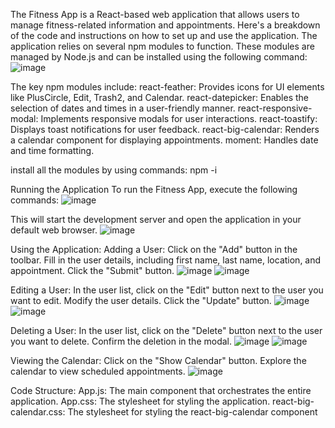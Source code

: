 The Fitness App is a React-based web application that allows users to manage fitness-related information and appointments. Here's a breakdown of the code and instructions on how to set up and use the application.
The application relies on several npm modules to function. These modules are managed by Node.js and can be installed using the following command:
![image](https://github.com/Tejitha-reddy/fitness-app/assets/153427209/fd7bc459-5e0f-408c-b9f1-9386362c6522)

The key npm modules include:
react-feather: Provides icons for UI elements like PlusCircle, Edit, Trash2, and Calendar.
react-datepicker: Enables the selection of dates and times in a user-friendly manner.
react-responsive-modal: Implements responsive modals for user interactions.
react-toastify: Displays toast notifications for user feedback.
react-big-calendar: Renders a calendar component for displaying appointments.
moment: Handles date and time formatting.

install all the modules by using commands:
npm -i <npm-moduleName>

Running the Application
To run the Fitness App, execute the following commands:
![image](https://github.com/Tejitha-reddy/fitness-app/assets/153427209/bec6d3f7-073a-4480-8d51-0c487e7b3eed)

This will start the development server and open the application in your default web browser.
![image](https://github.com/Tejitha-reddy/fitness-app/assets/153427209/64e96d2d-ecc2-42a7-b415-14d862a73b47)

Using the Application:
Adding a User:
Click on the "Add" button in the toolbar.
Fill in the user details, including first name, last name, location, and appointment.
Click the "Submit" button.
![image](https://github.com/Tejitha-reddy/fitness-app/assets/153427209/dfe3b022-f5a3-40c6-8334-b435e26eb3ce)
![image](https://github.com/Tejitha-reddy/fitness-app/assets/153427209/24cf3a20-91f1-4451-ae0a-746509037d26)

Editing a User:
In the user list, click on the "Edit" button next to the user you want to edit.
Modify the user details.
Click the "Update" button.
![image](https://github.com/Tejitha-reddy/fitness-app/assets/153427209/28fe8e2f-0bb5-4bef-8df6-9dc3cbc82da7)
![image](https://github.com/Tejitha-reddy/fitness-app/assets/153427209/e2c37f3b-4a38-404b-94ed-070853375ad3)

Deleting a User:
In the user list, click on the "Delete" button next to the user you want to delete.
Confirm the deletion in the modal.
![image](https://github.com/Tejitha-reddy/fitness-app/assets/153427209/c992c7a3-1d6d-488f-baf0-edccd58036e9)
![image](https://github.com/Tejitha-reddy/fitness-app/assets/153427209/2a13c739-061d-4274-b4e7-ee92ca7994bf)

Viewing the Calendar:
Click on the "Show Calendar" button.
Explore the calendar to view scheduled appointments.
![image](https://github.com/Tejitha-reddy/fitness-app/assets/153427209/e3a364d7-ea6e-40e7-b38a-c33084cd3f30)

Code Structure:
App.js: The main component that orchestrates the entire application.
App.css: The stylesheet for styling the application.
react-big-calendar.css: The stylesheet for styling the react-big-calendar component
